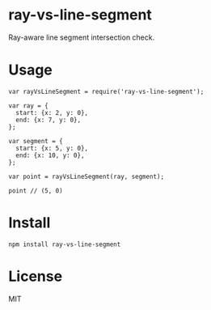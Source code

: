 # ray-vs-line-segment

Ray-aware line segment intersection check.

# Usage

    var rayVsLineSegment = require('ray-vs-line-segment');
    
    var ray = {
      start: {x: 2, y: 0},
      end: {x: 7, y: 0},
    };
    
    var segment = {
      start: {x: 5, y: 0},
      end: {x: 10, y: 0},
    };
    
    var point = rayVsLineSegment(ray, segment);
    
    point // (5, 0)

# Install

    npm install ray-vs-line-segment

# License

MIT
